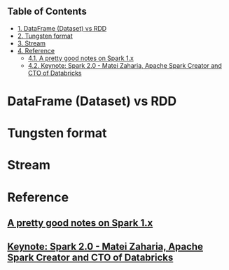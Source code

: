 <div id="table-of-contents">
<h2>Table of Contents</h2>
<div id="text-table-of-contents">
<ul>
<li><a href="#sec-1">1. DataFrame (Dataset) vs RDD</a></li>
<li><a href="#sec-2">2. Tungsten format</a></li>
<li><a href="#sec-3">3. Stream</a></li>
<li><a href="#sec-4">4. Reference</a>
<ul>
<li><a href="#sec-4-1">4.1. A pretty good notes on Spark 1.x</a></li>
<li><a href="#sec-4-2">4.2. Keynote: Spark 2.0 - Matei Zaharia, Apache Spark Creator and CTO of Databricks</a></li>
</ul>
</li>
</ul>
</div>
</div>


# DataFrame (Dataset) vs RDD<a id="sec-1" name="sec-1"></a>

# Tungsten format<a id="sec-2" name="sec-2"></a>

# Stream<a id="sec-3" name="sec-3"></a>

# Reference<a id="sec-4" name="sec-4"></a>

## [A pretty good notes on Spark 1.x](https://github.com/JerryLead/SparkInternals)<a id="sec-4-1" name="sec-4-1"></a>

## [Keynote: Spark 2.0 - Matei Zaharia, Apache Spark Creator and CTO of Databricks](https://www.youtube.com/watch?v=L029ZNBG7bk&feature=youtu.be)<a id="sec-4-2" name="sec-4-2"></a>
